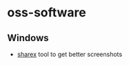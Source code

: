# oss-software

## Windows
- [sharex](https://github.com/ShareX/ShareX) tool to get better screenshots
